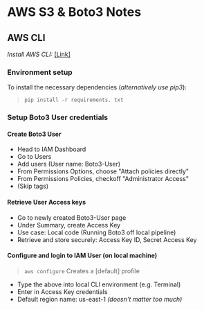 # AWS S3 & Boto3 Notes
## AWS CLI

*Install AWS CLI:* [[Link]](https://docs.aws.amazon.com/cli/latest/userguide/getting-started-install.html)

### Environment setup
To install the necessary dependencies (*alternatively use pip3*):
>`pip install -r requirements. txt`

### Setup Boto3 User credentials

#### Create Boto3 User
- Head to IAM Dashboard
- Go to Users
- Add users (User name: Boto3-User)
- From Permissions Options, choose "Attach policies directly"
- From Permissions Policies, checkoff "Administrator Access"
- (Skip tags)

#### Retrieve User Access keys
- Go to newly created Boto3-User page
- Under Summary, create Access Key
- Use case: Local code (Running Boto3 off local pipeline)
- Retrieve and store securely: Access Key ID, Secret Access Key

#### Configure and login to IAM User (on local machine)
>`aws configure`         Creates a [default] profile
- Type the above into local CLI environment (e.g. Terminal)
- Enter in Access Key credentials
- Default region name: us-east-1    *(doesn't matter too much)*
